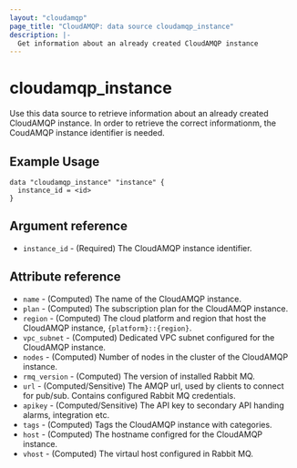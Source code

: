 ```yaml
---
layout: "cloudamqp"
page_title: "CloudAMQP: data source cloudamqp_instance"
description: |-
  Get information about an already created CloudAMQP instance
---
```


# cloudamqp_instance

Use this data source to retrieve information about an already created CloudAMQP instance. In order to retrieve the correct informationm, the CoudAMQP instance identifier is needed.

## Example Usage

```hcl
data "cloudamqp_instance" "instance" {
  instance_id = <id>
}
```

## Argument reference

* `instance_id` - (Required) The CloudAMQP instance identifier.

## Attribute reference

* `name`        - (Computed) The name of the CloudAMQP instance.
* `plan`        - (Computed) The subscription plan for the CloudAMQP instance.
* `region`      - (Computed) The cloud platform and region that host the CloudAMQP instance, `{platform}::{region}`.
* `vpc_subnet`  - (Computed) Dedicated VPC subnet configured for the CloudAMQP instance.
* `nodes`       - (Computed) Number of nodes in the cluster of the CloudAMQP instance.
* `rmq_version` - (Computed) The version of installed Rabbit MQ.
* `url`         - (Computed/Sensitive) The AMQP url, used by clients to connect for pub/sub. Contains configured Rabbit MQ credentials.
* `apikey`      - (Computed/Sensitive) The API key to secondary API handing alarms, integration etc.
* `tags`        - (Computed) Tags the CloudAMQP instance with categories.
* `host`        - (Computed) The hostname configred for the CloudAMQP instance.
* `vhost`       - (Computed) The virtaul host configured in Rabbit MQ.
